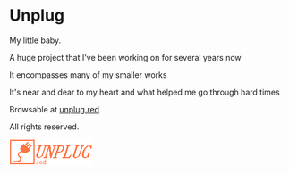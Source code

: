 # Unplug

My little baby.

A huge project that I've been working on for several years now

It encompasses many of my smaller works

It's near and dear to my heart and what helped me go through hard times

Browsable at [unplug.red](https://unplug.red)

All rights reserved.

![unplug logo](/unplug/static/assets/window/logo.png)